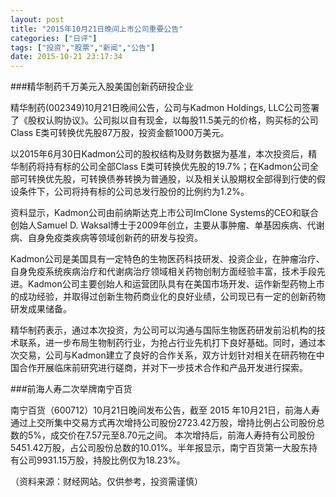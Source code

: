 ```yaml
---
layout: post
title: "2015年10月21日晚间上市公司重要公告"
categories: ["日评"]
tags: ["投资","股票","新闻","公告"]
date: 2015-10-21 23:17:34
---
```

###精华制药千万美元入股美国创新药研投企业

精华制药(002349)10月21日晚间公告，公司与Kadmon Holdings, LLC公司签署了《股权认购协议》。公司拟以自有现金，以每股11.5美元的价格，购买标的公司Class E类可转换优先股87万股，投资金额1000万美元。

以2015年6月30日Kadmon公司的股权结构及财务数据为基准，本次投资后，精华制药将持有标的公司全部Class E类可转换优先股的19.7%；在Kadmon公司全部可转换优先股，可转换债券转换为普通股，以及相关认股期权全部得到行使的假设条件下，公司将持有标的公司总发行股份的比例约为1.2%。

资料显示，Kadmon公司由前纳斯达克上市公司ImClone Systems的CEO和联合创始人Samuel D. Waksal博士于2009年创立，主要从事肿瘤、单基因疾病、代谢病、自身免疫类疾病等领域创新药的研发与投资。

Kadmon公司是美国具有一定特色的生物医药科技研发、投资企业，在肿瘤治疗、自身免疫系统疾病治疗和代谢病治疗领域相关药物创制方面经验丰富，技术手段先进。Kadmon公司主要创始人和运营团队具有在美国市场开发、运作新型药物上市的成功经验，并取得过创新生物药商业化的良好业绩，公司现已有一定的创新药物研发成果储备。

精华制药表示，通过本次投资，为公司可以沟通与国际生物医药研发前沿机构的技术联系，进一步布局生物制药行业，为抢占行业先机打下良好基础。同时，通过本次交易，公司与Kadmon建立了良好的合作关系，双方计划针对相关在研药物在中国合作开展临床前研究进行磋商，并对下一步技术合作和产品开发进行探索。

###前海人寿二次举牌南宁百货

南宁百货（600712）10月21日晚间发布公告，截至 2015 年10月21日，前海人寿通过上交所集中交易方式再次增持公司股份2723.42万股，增持比例占公司股份总数的5%，成交价在7.57元至8.70元之间。 本次增持后，前海人寿持有公司股份5451.42万股，占公司股份总数的10.01%。半年报显示，南宁百货第一大股东持有公司9931.15万股，持股比例仅为18.23%。

（资料来源：财经网站。仅供参考，投资需谨慎）
